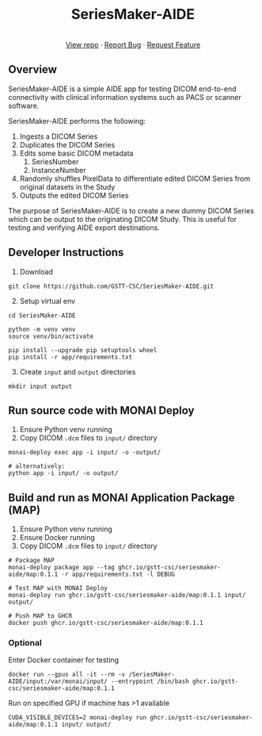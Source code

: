 <!-- PROJECT HEADING -->

<br />
<p align="center">
<h1 align="center">SeriesMaker-AIDE</h1>
<p align="center">
  <br />
  <a href="https://github.com/GSTT-CSC/SeriesMaker-AIDE">View repo</a>
  ·
  <a href="https://github.com/GSTT-CSC/SeriesMaker-AIDE/issues">Report Bug</a>
  ·
  <a href="https://github.com/GSTT-CSC/SeriesMaker-AIDE/issues">Request Feature</a>
  <br />
</p>


## Overview

SeriesMaker-AIDE is a simple AIDE app for testing DICOM end-to-end connectivity with clinical information
systems such as PACS or scanner software.

SeriesMaker-AIDE performs the following:

1. Ingests a DICOM Series
2. Duplicates the DICOM Series
3. Edits some basic DICOM metadata
   1. SeriesNumber
   2. InstanceNumber
4. Randomly shuffles PixelData to differentiate edited DICOM Series from original datasets in the Study 
5. Outputs the edited DICOM Series

The purpose of SeriesMaker-AIDE is to create a new dummy DICOM Series which can be output to the originating DICOM 
Study. This is useful for testing and verifying AIDE export destinations.


## Developer Instructions

1. Download
```shell
git clone https://github.com/GSTT-CSC/SeriesMaker-AIDE.git
```

2. Setup virtual env
```shell
cd SeriesMaker-AIDE

python -m venv venv
source venv/bin/activate

pip install --upgrade pip setuptools wheel
pip install -r app/requirements.txt
```

3. Create `input` and `output` directories
```shell
mkdir input output
```

## Run source code with MONAI Deploy

1. Ensure Python venv running
2. Copy DICOM `.dcm` files to `input/` directory


```shell
monai-deploy exec app -i input/ -o -output/

# alternatively:
python app -i input/ -o output/
```

## Build and run as MONAI Application Package (MAP)

1. Ensure Python venv running
2. Ensure Docker running
3. Copy DICOM `.dcm` files to `input/` directory

```shell
# Package MAP
monai-deploy package app --tag ghcr.io/gstt-csc/seriesmaker-aide/map:0.1.1 -r app/requirements.txt -l DEBUG

# Test MAP with MONAI Deploy
monai-deploy run ghcr.io/gstt-csc/seriesmaker-aide/map:0.1.1 input/ output/

# Push MAP to GHCR
docker push ghcr.io/gstt-csc/seriesmaker-aide/map:0.1.1
```

### Optional 

Enter Docker container for testing

```shell
docker run --gpus all -it --rm -v /SeriesMaker-AIDE/input:/var/monai/input/ --entrypoint /bin/bash ghcr.io/gstt-csc/seriesmaker-aide/map:0.1.1
```

Run on specified GPU if machine has >1 available

```shell
CUDA_VISIBLE_DEVICES=2 monai-deploy run ghcr.io/gstt-csc/seriesmaker-aide/map:0.1.1 input/ output/
```